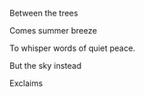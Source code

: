 Between the trees

Comes summer breeze

To whisper words of quiet peace. 

  

But the sky instead 

Exclaims